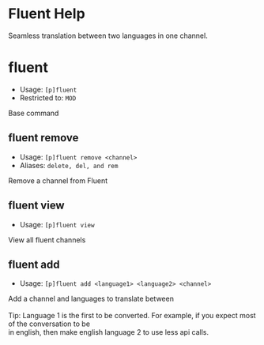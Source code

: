 # Fluent Help

Seamless translation between two languages in one channel.

# fluent
 - Usage: `[p]fluent `
 - Restricted to: `MOD`

Base command

## fluent remove
 - Usage: `[p]fluent remove <channel> `
 - Aliases: `delete, del, and rem`

Remove a channel from Fluent

## fluent view
 - Usage: `[p]fluent view `

View all fluent channels

## fluent add
 - Usage: `[p]fluent add <language1> <language2> <channel> `

Add a channel and languages to translate between<br/><br/>Tip: Language 1 is the first to be converted. For example, if you expect most of the conversation to be<br/>in english, then make english language 2 to use less api calls.

